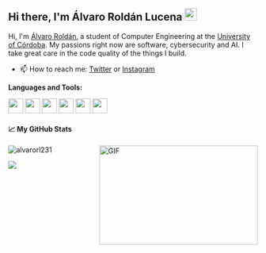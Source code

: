 ## Hi there, I'm Álvaro Roldán Lucena  <img src="https://media.giphy.com/media/hvRJCLFzcasrR4ia7z/giphy.gif" width="25px">

Hi, I'm [Álvaro Roldán](https://github.com/alvarorl231), a student of Computer Engineering at the  [University of Córdoba](http://www.uco.es/). My passions right now are software, cybersecurity and AI. I take great care in the code quality of the things I build.
 
- 📫 How to reach me: [Twitter](https://twitter.com/alvarorl231) or [Instagram](https://instagram.com/alvarorl231)

**Languages and Tools:**  
<div align="left">
 <img src = 'https://github.com/RaghavK16/RaghavK16/blob/master/images/c-original.svg' width='30'/> <img src = 'https://github.com/RaghavK16/RaghavK16/blob/master/images/cpp.svg' width='30'/>  <img src = 'https://upload.wikimedia.org/wikipedia/en/6/68/Oracle_SQL_Developer_logo.svg' height='30'/> <img src = 'https://upload.wikimedia.org/wikipedia/commons/thumb/4/4b/Bash_Logo_Colored.svg/1200px-Bash_Logo_Colored.svg.png' width='30'/> <img src = 'https://github.com/RaghavK16/RaghavK16/blob/master/images/git.svg' width='30'/> <img src = 'https://github.com/RaghavK16/RaghavK16/blob/master/images/python2.png' height='30'/>
</div>



#### 📈 My GitHub Stats

<p align="left"> <img src="https://github-readme-stats.vercel.app/api?username=alvarorl231&show_icons=true&theme=vue" alt="alvarorl231" />
 
<img align="right" alt="GIF" src="https://github.com/abhisheknaiidu/abhisheknaiidu/blob/master/code.gif?raw=true" width="320" height="200" />

![](https://visitor-badge.glitch.me/badge?page_id=alvarorl231.alvarorl231)
